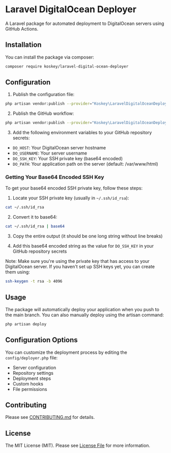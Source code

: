 # Laravel DigitalOcean Deployer

A Laravel package for automated deployment to DigitalOcean servers using GitHub Actions.

## Installation

You can install the package via composer:

```bash
composer require koskey/laravel-digital-ocean-deployer
```

## Configuration

1. Publish the configuration file:

```bash
php artisan vendor:publish --provider="Koskey\LaravelDigitalOceanDeployer\DeployerServiceProvider" --tag="config"
```

2. Publish the GitHub workflow:

```bash
php artisan vendor:publish --provider="Koskey\LaravelDigitalOceanDeployer\DeployerServiceProvider" --tag="github-workflow"
```

3. Add the following environment variables to your GitHub repository secrets:

- `DO_HOST`: Your DigitalOcean server hostname
- `DO_USERNAME`: Your server username
- `DO_SSH_KEY`: Your SSH private key (base64 encoded)
- `DO_PATH`: Your application path on the server (default: /var/www/html)

### Getting Your Base64 Encoded SSH Key

To get your base64 encoded SSH private key, follow these steps:

1. Locate your SSH private key (usually in `~/.ssh/id_rsa`):
```bash
cat ~/.ssh/id_rsa
```

2. Convert it to base64:
```bash
cat ~/.ssh/id_rsa | base64
```

3. Copy the entire output (it should be one long string without line breaks)

4. Add this base64 encoded string as the value for `DO_SSH_KEY` in your GitHub repository secrets

Note: Make sure you're using the private key that has access to your DigitalOcean server. If you haven't set up SSH keys yet, you can create them using:
```bash
ssh-keygen -t rsa -b 4096
```

## Usage

The package will automatically deploy your application when you push to the main branch. You can also manually deploy using the artisan command:

```bash
php artisan deploy
```

## Configuration Options

You can customize the deployment process by editing the `config/deployer.php` file:

- Server configuration
- Repository settings
- Deployment steps
- Custom hooks
- File permissions

## Contributing

Please see [CONTRIBUTING.md](CONTRIBUTING.md) for details.

## License

The MIT License (MIT). Please see [License File](LICENSE.md) for more information.
